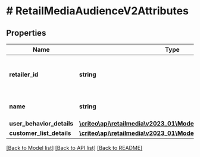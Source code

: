 # # RetailMediaAudienceV2Attributes

## Properties

Name | Type | Description | Notes
------------ | ------------- | ------------- | -------------
**retailer_id** | **string** | ID of the retailer associated with this audience |
**name** | **string** | Name of the audience. |
**user_behavior_details** | [**\criteo\api\retailmedia\v2023_01\Model\UserBehaviorDetailsV2**](UserBehaviorDetailsV2.md) |  | [optional]
**customer_list_details** | [**\criteo\api\retailmedia\v2023_01\Model\CustomerListDetails**](CustomerListDetails.md) |  | [optional]

[[Back to Model list]](../../README.md#models) [[Back to API list]](../../README.md#endpoints) [[Back to README]](../../README.md)
